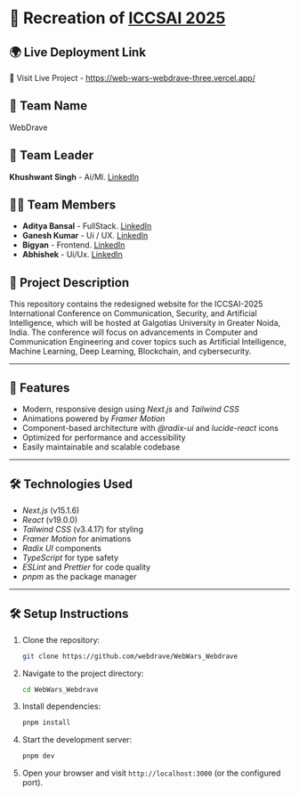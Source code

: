 # 🚀 Recreation of [ICCSAI 2025](https://www.iccsai.in/)

## 🌍 Live Deployment Link
🔗 Visit Live Project - https://web-wars-webdrave-three.vercel.app/

## 👥 Team Name
WebDrave

## 👤 Team Leader
**Khushwant Singh** - Ai/Ml. [LinkedIn](https://www.linkedin.com/in/khushwant-singh-68249a335/)

## 👨‍💻 Team Members
- **Aditya Bansal** - FullStack. [LinkedIn](https://www.linkedin.com/in/aditya-bansal7/)
- **Ganesh Kumar** - Ui / UX. [LinkedIn](https://www.linkedin.com/in/ganesh-mahtha-0000572a4/)
- **Bigyan** - Frontend. [LinkedIn](https://www.linkedin.com/in/bigyan-acharya/)
- **Abhishek** - Ui/Ux. [LinkedIn](https://www.linkedin.com/in/abhishek-choudhary-bab846132/)

## 📌 Project Description
This repository contains the redesigned website for the ICCSAI-2025 International Conference on Communication, Security, and Artificial Intelligence, which will be hosted at Galgotias University in Greater Noida, India. The conference will focus on advancements in Computer and Communication Engineering and cover topics such as Artificial Intelligence, Machine Learning, Deep Learning, Blockchain, and cybersecurity.

---

## 🚀 Features
- Modern, responsive design using *Next.js* and *Tailwind CSS*
- Animations powered by *Framer Motion*
- Component-based architecture with *@radix-ui* and *lucide-react* icons
- Optimized for performance and accessibility
- Easily maintainable and scalable codebase

---

## 🛠 Technologies Used
- *Next.js* (v15.1.6)
- *React* (v19.0.0)
- *Tailwind CSS* (v3.4.17) for styling
- *Framer Motion* for animations
- *Radix UI* components
- *TypeScript* for type safety
- *ESLint* and *Prettier* for code quality
- *pnpm* as the package manager

---


## 🛠 Setup Instructions
1. Clone the repository:
   ```sh
   git clone https://github.com/webdrave/WebWars_Webdrave
   ```
2. Navigate to the project directory:
   ```sh
   cd WebWars_Webdrave
   ```
3. Install dependencies:
   ```sh
   pnpm install 
   ```
4. Start the development server:
   ```sh
   pnpm dev
   ```
5. Open your browser and visit `http://localhost:3000` (or the configured port).

